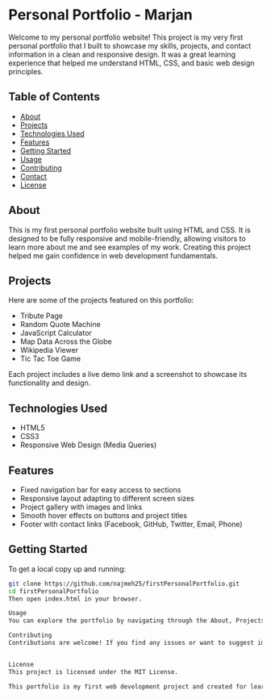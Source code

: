 # Personal Portfolio - Marjan

Welcome to my personal portfolio website! This project is my very first personal portfolio that I built to showcase my skills, projects, and contact information in a clean and responsive design. It was a great learning experience that helped me understand HTML, CSS, and basic web design principles.

## Table of Contents

- [About](#about)
- [Projects](#projects)
- [Technologies Used](#technologies-used)
- [Features](#features)
- [Getting Started](#getting-started)
- [Usage](#usage)
- [Contributing](#contributing)
- [Contact](#contact)
- [License](#license)

## About

This is my first personal portfolio website built using HTML and CSS. It is designed to be fully responsive and mobile-friendly, allowing visitors to learn more about me and see examples of my work. Creating this project helped me gain confidence in web development fundamentals.

## Projects

Here are some of the projects featured on this portfolio:

- Tribute Page
- Random Quote Machine
- JavaScript Calculator
- Map Data Across the Globe
- Wikipedia Viewer
- Tic Tac Toe Game

Each project includes a live demo link and a screenshot to showcase its functionality and design.

## Technologies Used

- HTML5
- CSS3
- Responsive Web Design (Media Queries)

## Features

- Fixed navigation bar for easy access to sections
- Responsive layout adapting to different screen sizes
- Project gallery with images and links
- Smooth hover effects on buttons and project titles
- Footer with contact links (Facebook, GitHub, Twitter, Email, Phone)

## Getting Started

To get a local copy up and running:

```bash
git clone https://github.com/najmeh25/firstPersonalPortfolio.git
cd firstPersonalPortfolio
Then open index.html in your browser.

Usage
You can explore the portfolio by navigating through the About, Projects, and Contact sections via the navbar. Click on project images or titles to visit live demos.

Contributing
Contributions are welcome! If you find any issues or want to suggest improvements, please open an issue or submit a pull request.


License
This project is licensed under the MIT License.

This portfolio is my first web development project and created for learning and showcasing purposes.

